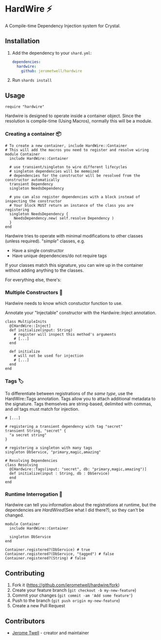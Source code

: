 # HardWire ⚡

A Compile-time Dependency Injection system for Crystal.

## Installation

1. Add the dependency to your `shard.yml`:

   ```yaml
   dependencies:
     hardwire:
       github: jerometwell/hardwire
   ```

2. Run `shards install`

## Usage

```crystal
require "hardwire"
```

Hardwire is designed to operate inside a container object. 
Since the resolution is compile-time (Using Macros), normally this will be a module.

### Creating a container 📦
```crystal
# To create a new container, include HardWire::Container
# This will add the macros you need to register and resolve wiring
module Container
  include HardWire::Container

  # use transient/singleton to wire different lifecycles
  # singleton dependencies will be memoized
  # dependencies for the constructor will be resolved from the constructor automatically
  transient Dependency
  singleton NeedsDependency

  # you can also register dependencies with a block instead of inspecting the constructor
  # Your block MUST return an instance of the class you are registering
  singleton NeedsDependency {
    NeedsDependency.new( self.resolve Dependency )
  }
end
```

Hardwire tries to operate with minimal modifications to other classes (unless required).
"_simple_" classes, e.g.
  * Have a single constructor
  * Have unique dependencies/do not require tags

If your classes match this signature, you can wire up in the container without adding anything to the classes.

For everything else, there's:

### Multiple Constructors 🚧
Hardwire needs to know which constuctor function to use.

Annotate your "Injectable" constructor with the Hardwire::Inject annotation.
```crystal
class MultipleInits
  @[HardWire::Inject]
  def initialize(input: String)
    # register will inspect this method's arguments
    # [...]
  end

  def initialize
    # will not be used for injection
    # [...]
  end
end
```

### Tags 🏷
To differentiate between registrations of _the same type_, use the HardWire::Tags annotation. 
Tags allow you to attach additional metadata to the signature. Tags themselves are string-based, delimited with commas, and _all_ tags must match for injection.


```crystal
# [...]

# registering a transient dependency with tag "secret"
transient String, "secret" {
  "a secret string"
}

# registering a singleton with many tags
singleton DbService, "primary,magic,amazing"

# Resolving Dependencies
class Resolving
  @[Hardwire::Tags(input: "secret", db: "primary,magic,amazing")]
  def initialize(input : String, db : DbService)
  end
end
```

### Runtime Interrogation 👀
Hardwire can tell you information about the registrations at runtime, but the dependencies are _HardWired_(See what I did there?), so they can't be changed. 

```crystal
module Container
  include HardWire::Container

  singleton DbService
end

Container.registered?(DbService) # true
Container.registered?(DbService, "tagged") # false
Container.registered?(String) # false
```

## Contributing

1. Fork it (<https://github.com/jerometwell/hardwire/fork>)
2. Create your feature branch (`git checkout -b my-new-feature`)
3. Commit your changes (`git commit -am 'Add some feature'`)
4. Push to the branch (`git push origin my-new-feature`)
5. Create a new Pull Request

## Contributors

- [Jerome Twell](https://github.com/jerometwell) - creator and maintainer
